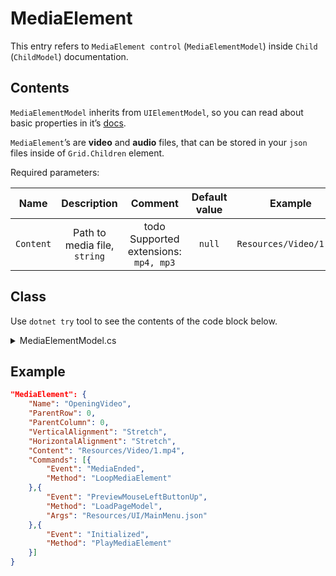 # MediaElement

This entry refers to `MediaElement control` (`MediaElementModel`) inside `Child` (`ChildModel`) documentation.

## Contents

`MediaElementModel` inherits from `UIElementModel`, so you can read about basic properties in it’s [docs](UIElement.md).

`MediaElement`’s are **video** and **audio** files, that can be stored in your `json` files inside of `Grid.Children` element.

Required parameters:

|   Name    |         Description          |                Comment                | Default value |         Example         |
| :-------: | :--------------------------: | :-----------------------------------: | :-----------: | :---------------------: |
| `Content` | Path to media file, `string` | todo Supported extensions: `mp4, mp3` |    `null`     | `Resources/Video/1.mp4` |

## Class

Use `dotnet try` tool to see the contents of the code block below.

<details>
  <summary>MediaElementModel.cs</summary>

``` cs --source-file ../Models/UIElementModels/MediaElementModel.cs --project ../Jaml.Wpf.csproj

```

</details>

## Example

```json
"MediaElement": {
    "Name": "OpeningVideo",
    "ParentRow": 0,
    "ParentColumn": 0,
    "VerticalAlignment": "Stretch",
    "HorizontalAlignment": "Stretch",
    "Content": "Resources/Video/1.mp4",
    "Commands": [{
        "Event": "MediaEnded",
        "Method": "LoopMediaElement"
    },{
        "Event": "PreviewMouseLeftButtonUp",
        "Method": "LoadPageModel",
        "Args": "Resources/UI/MainMenu.json"
    },{
        "Event": "Initialized",
        "Method": "PlayMediaElement"
    }]
}
```